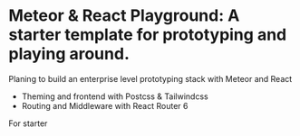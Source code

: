 # Meteor & React Playground: A starter template for prototyping and playing around.

Planing to build an enterprise level prototyping stack with Meteor and React

- Theming and frontend with Postcss & Tailwindcss
- Routing and Middleware with React Router 6

For starter
